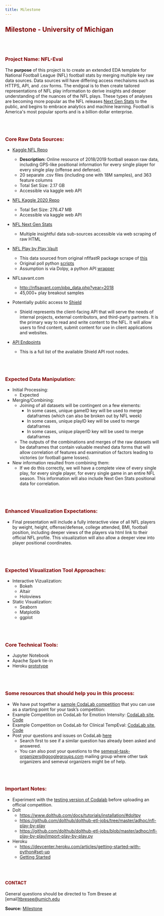 ```yaml
---
title: Milestone
---
```




## <font color='maroon'>Milestone - University of Michigan</font>

<br>
<br>

### <font color='maroon'>Project Name: NFL-Eval</font>

The **purpose** of this project is to create an extended EDA template for National Football League (NFL) football stats by merging multiple key raw data sources.  Data sources will have differing access mechaisms such as HTTPS, API, and .csv forms.  The endgoal is to then create tailored representations of NFL play information to derive insights and deeper understanding of the nuances of the NFL plays.  These types of analyses are becoming more popular as the NFL releases [Next Gen Stats](https://nextgenstats.nfl.com/) to the public, and begins to embrace analytics and machine learning. Football is America's most popular sports and is a billion dollar enterprise.  


<br>
<br>


### <font color='maroon'>Core Raw Data Sources:</font>
 - [Kaggle NFL Repo](https://www.kaggle.com/c/nfl-big-data-bowl-2021/data)
   - **Description:** Online resource of 2018/2019 football season raw data, including GPS-like positional information for every single player for every single play (offense and defense). 
   - 20 separate .csv files (including one with 18M samples), and 363 feature columns
   - Total Set Size:  2.17 GB
   - Accessible via kaggle web API

 - [NFL Kaggle 2020 Repo](https://www.kaggle.com/c/nfl-big-data-bowl-2020/data)
   - Total Set Size:  276.47 MB
   - Accessible via kaggle web API 

 - [NFL Next Gen Stats](https://nextgenstats.nfl.com/)
   - Multiple insightful data sub-sources accessible via web scraping of raw HTML

 - [NFL Play by Play Vault](https://www.dolthub.com/repositories/Liquidata/nfl-play-by-play)
   - This data sourced from original nflfastR package scrape of [this](https://github.com/guga31bb/nflfastR-data)
   - Original poll python [scripts](https://github.com/dolthub/dolthub-etl-jobs/tree/master/adhoc/nfl-play-by-play)
   - Assumption is via Dolpy, a python API [wrapper](https://www.dolthub.com/docs/tutorials/installation/#doltpy)

 - NFLsavant.com
   - http://nflsavant.com/pbp_data.php?year=2018
   - 45,000+ play breakout samples 

 - Potentially public access to [Shield](https://api.nfl.com/docs/getting-started/index.html)
   - Shield represents the client-facing API that will serve the needs of internal projects, external contributors, and third-party partners. It is the primary way to read and write content to the NFL. It will allow users to find content, submit content for use in client applications and websites.
  - [API Endpoints](https://api.nfl.com/docs/global/endpoints/index.html) 
    - This is a full list of the available Shield API root nodes.


<br>
<br>


### <font color='maroon'>Expected Data Manipulation:</font>
 - Initial Processing:
   - Expected 
- Merging/Combining:
   - Joining of all datasets will be contingent on a few elements:
     - In some cases, unique gameID key will be used to merge dataframes (which can also be broken out by NFL week)
     - In some cases, unique playID key will be used to merge dataframes
     - In some cases, unique playerID key will be used to merge dataframes
   - The outputs of the combinations and merges of the raw datasets will be dataframes that contain valuable meshed data forms that will allow correlation of features and examination of factors leading to victories (or football game losses).  
- New information resulted from combining them:
   - If we do this correctly, we will have a complete view of every single play, for every single player, for every single game in an entire NFL season.  This information will also include Next Gen Stats positional data for correlation. 


<br>
<br>



### <font color='maroon'>Enhanced Visualization Expectations:</font>
 - Final presentation will include a fully interactive view of all NFL players by weight, height, offense/defense, college attended, BMI, football position, including deeper views of the players via html link to their official NFL profile. This visualization will also allow a deeper view into player positional coordinates. 


<br>
<br>



### <font color='maroon'>Expected Visualization Tool Approaches:</font>
- Interactive Vizualization: 
  - Bokeh
  - Altair
  - Holoviews
- Static Visualization:
  - Seaborn
  - Matplotlib
  - ggplot 


<br>
<br>



### <font color='maroon'>Core Technical Tools:</font>
 - Jupyter Notebook
 - Apache Spark tie-in
 - Heroku [prototype](https://immense-eyrie-75566.herokuapp.com/)
 


<br>
<br>



### <font color='maroon'>Some resources that should help you in this process:</font>
 - We have put together a [sample CodaLab competition](https://github.com/bethard/semeval-codalab) that you can use as a starting point for your task’s competition: 
 - Example Competition on CodaLab for Emotion Intensity: [CodaLab site](https://competitions.codalab.org/competitions/16380), [Code](https://github.com/felipebravom/EmoInt/tree/master/codalab)
 - Example Competition on CodaLab for Clinical TempEval: [CodaLab site](https://competitions.codalab.org/competitions/15621), [Code](https://github.com/bethard/clinical-tempeval)
 - Post your questions and issues on CodaLab [here](https://github.com/codalab/codalab-competitions/issues)
   - Search first to see if a similar question has already been asked and answered.
   - You can also post your questions to the semeval-task-organizers@googlegroups.com mailing group where other task organizers and semeval organizers might be of help.


<br>
<br>


### <font color='maroon'>Important Notes:</font>
 - Experiment with the [testing version of Codalab](https://competitions-test.codalab.org/) before uploading an official competition.
 - Dolt
   - https://www.dolthub.com/docs/tutorials/installation/#doltpy
   - https://github.com/dolthub/dolthub-etl-jobs/tree/master/adhoc/nfl-play-by-play 
   - https://github.com/dolthub/dolthub-etl-jobs/blob/master/adhoc/nfl-play-by-play/import-play-by-play.py
 - Heroku
   - https://devcenter.heroku.com/articles/getting-started-with-python#set-up
   - [Getting Started](https://devcenter.heroku.com/articles/getting-started-with-python#define-a-procfile)


<br>
<br>


#### <font color='maroon'>CONTACT</font>
General questions should be directed to Tom Bresee at [email]<tbresee@umich.edu>



**Source:** [Milestone](https://tombresee.github.io/NFL/milestone)

